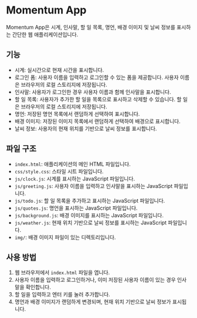 # Momentum App

Momentum App은 시계, 인사말, 할 일 목록, 명언, 배경 이미지 및 날씨 정보를 표시하는 간단한 웹 애플리케이션입니다.

## 기능

- 시계: 실시간으로 현재 시간을 표시합니다.
- 로그인 폼: 사용자 이름을 입력하고 로그인할 수 있는 폼을 제공합니다. 사용자 이름은 브라우저의 로컬 스토리지에 저장됩니다.
- 인사말: 사용자가 로그인한 경우 사용자 이름과 함께 인사말을 표시합니다.
- 할 일 목록: 사용자가 추가한 할 일을 목록으로 표시하고 삭제할 수 있습니다. 할 일은 브라우저의 로컬 스토리지에 저장됩니다.
- 명언: 저장된 명언 목록에서 랜덤하게 선택하여 표시합니다.
- 배경 이미지: 저장된 이미지 목록에서 랜덤하게 선택하여 배경으로 표시합니다.
- 날씨 정보: 사용자의 현재 위치를 기반으로 날씨 정보를 표시합니다.

## 파일 구조

- `index.html`: 애플리케이션의 메인 HTML 파일입니다.
- `css/style.css`: 스타일 시트 파일입니다.
- `js/clock.js`: 시계를 표시하는 JavaScript 파일입니다.
- `js/greeting.js`: 사용자 이름을 입력하고 인사말을 표시하는 JavaScript 파일입니다.
- `js/todo.js`: 할 일 목록을 추가하고 표시하는 JavaScript 파일입니다.
- `js/quotes.js`: 명언을 표시하는 JavaScript 파일입니다.
- `js/background.js`: 배경 이미지를 표시하는 JavaScript 파일입니다.
- `js/weather.js`: 현재 위치 기반으로 날씨 정보를 표시하는 JavaScript 파일입니다.
- `img/`: 배경 이미지 파일이 있는 디렉토리입니다.

## 사용 방법

1. 웹 브라우저에서 `index.html` 파일을 엽니다.
2. 사용자 이름을 입력하고 로그인하거나, 이미 저장된 사용자 이름이 있는 경우 인사말을 확인합니다.
3. 할 일을 입력하고 엔터 키를 눌러 추가합니다.
4. 명언과 배경 이미지가 랜덤하게 변경되며, 현재 위치 기반으로 날씨 정보가 표시됩니다.

